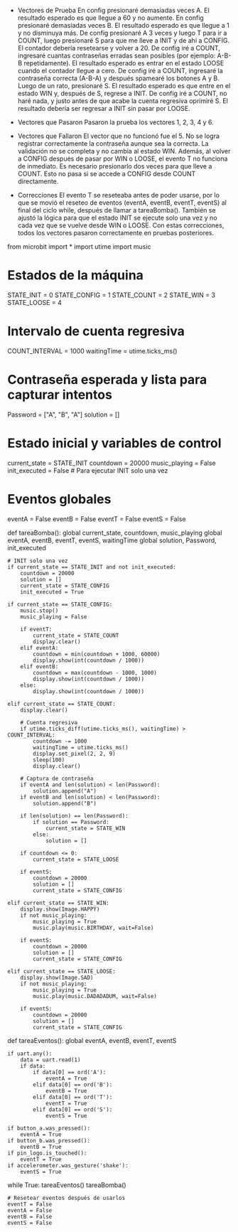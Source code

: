 - Vectores de Prueba
En config presionaré demasiadas veces A. El resultado esperado es que llegue a 60 y no aumente.
En config presionaré demasiadas veces B. El resultado esperado es que llegue a 1 y no disminuya más.
De config presionaré A 3 veces y luego T para ir a COUNT, luego presionaré S para que me lleve a INIT y de ahí a CONFIG. El contador debería resetearse y volver a 20.
De config iré a COUNT, ingresaré cuantas contraseñas erradas sean posibles (por ejemplo: A-B-B repetidamente). El resultado esperado es entrar en el estado LOOSE cuando el contador llegue a cero.
De config iré a COUNT, ingresaré la contraseña correcta (A-B-A) y después spamearé los botones A y B. Luego de un rato, presionaré S. El resultado esperado es que entre en el estado WIN y, después de S, regrese a INIT.
De config iré a COUNT, no haré nada, y justo antes de que acabe la cuenta regresiva oprimiré S. El resultado debería ser regresar a INIT sin pasar por LOOSE.

- Vectores que Pasaron
Pasaron la prueba los vectores 1, 2, 3, 4 y 6.

- Vectores que Fallaron
El vector que no funcionó fue el 5. No se logra registrar correctamente la contraseña aunque sea la correcta. La validación no se completa y no cambia al estado WIN. Además, al volver a CONFIG después de pasar por WIN o LOOSE, el evento T no funciona de inmediato. Es necesario presionarlo dos veces para que lleve a COUNT. Esto no pasa si se accede a CONFIG desde COUNT directamente.

- Correcciones
El evento T se reseteaba antes de poder usarse, por lo que se movió el reseteo de eventos (eventA, eventB, eventT, eventS) al final del ciclo while, después de llamar a tareaBomba().
También se ajustó la lógica para que el estado INIT se ejecute solo una vez y no cada vez que se vuelve desde WIN o LOOSE.
Con estas correcciones, todos los vectores pasaron correctamente en pruebas posteriores.

from microbit import *
import utime
import music

# Estados de la máquina
STATE_INIT = 0
STATE_CONFIG = 1
STATE_COUNT = 2
STATE_WIN = 3
STATE_LOOSE = 4

# Intervalo de cuenta regresiva
COUNT_INTERVAL = 1000
waitingTime = utime.ticks_ms()

# Contraseña esperada y lista para capturar intentos
Password = ["A", "B", "A"]
solution = []

# Estado inicial y variables de control
current_state = STATE_INIT
countdown = 20000
music_playing = False
init_executed = False  # Para ejecutar INIT solo una vez

# Eventos globales
eventA = False
eventB = False
eventT = False
eventS = False

def tareaBomba():
    global current_state, countdown, music_playing
    global eventA, eventB, eventT, eventS, waitingTime
    global solution, Password, init_executed

    # INIT solo una vez
    if current_state == STATE_INIT and not init_executed:
        countdown = 20000
        solution = []
        current_state = STATE_CONFIG
        init_executed = True

    if current_state == STATE_CONFIG:
        music.stop()
        music_playing = False

        if eventT:
            current_state = STATE_COUNT
            display.clear()
        elif eventA:
            countdown = min(countdown + 1000, 60000)
            display.show(int(countdown / 1000))
        elif eventB:
            countdown = max(countdown - 1000, 1000)
            display.show(int(countdown / 1000))
        else:
            display.show(int(countdown / 1000))

    elif current_state == STATE_COUNT:
        display.clear()

        # Cuenta regresiva
        if utime.ticks_diff(utime.ticks_ms(), waitingTime) > COUNT_INTERVAL:
            countdown -= 1000
            waitingTime = utime.ticks_ms()
            display.set_pixel(2, 2, 9)
            sleep(100)
            display.clear()

        # Captura de contraseña
        if eventA and len(solution) < len(Password):
            solution.append("A")
        if eventB and len(solution) < len(Password):
            solution.append("B")

        if len(solution) == len(Password):
            if solution == Password:
                current_state = STATE_WIN
            else:
                solution = []

        if countdown <= 0:
            current_state = STATE_LOOSE

        if eventS:
            countdown = 20000
            solution = []
            current_state = STATE_CONFIG

    elif current_state == STATE_WIN:
        display.show(Image.HAPPY)
        if not music_playing:
            music_playing = True
            music.play(music.BIRTHDAY, wait=False)

        if eventS:
            countdown = 20000
            solution = []
            current_state = STATE_CONFIG

    elif current_state == STATE_LOOSE:
        display.show(Image.SAD)
        if not music_playing:
            music_playing = True
            music.play(music.DADADADUM, wait=False)

        if eventS:
            countdown = 20000
            solution = []
            current_state = STATE_CONFIG

def tareaEventos():
    global eventA, eventB, eventT, eventS

    if uart.any():
        data = uart.read(1)
        if data:
            if data[0] == ord('A'):
                eventA = True
            elif data[0] == ord('B'):
                eventB = True
            elif data[0] == ord('T'):
                eventT = True
            elif data[0] == ord('S'):
                eventS = True

    if button_a.was_pressed():
        eventA = True
    if button_b.was_pressed():
        eventB = True
    if pin_logo.is_touched():
        eventT = True
    if accelerometer.was_gesture('shake'):
        eventS = True

while True:
    tareaEventos()
    tareaBomba()

    # Resetear eventos después de usarlos
    eventT = False
    eventA = False
    eventB = False
    eventS = False
